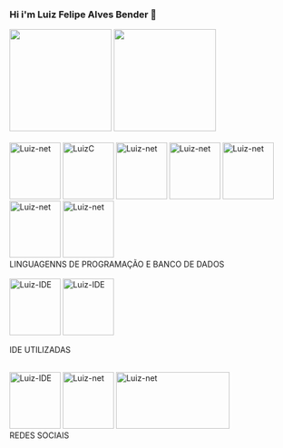 ### Hi i'm Luiz Felipe Alves Bender 👋




<div>
 <img height="180" src="https://github-readme-stats.vercel.app/api?username=LuizFelipeBender&show_icons=true&theme=tokyonight&include_all_commits=true&count_private=true"/>
 <img height="180" src="https://github-readme-stats.vercel.app/api/top-langs/?username=LuizFelipeBender&layout=compact&langs_count=16&theme=tokyonight"/>    
 </div>
  
<div style="display: inline_block"><br>
<img aling="center" alt="Luiz-net" height="100" width="90" img src="https://cdn.jsdelivr.net/gh/devicons/devicon/icons/dot-net/dot-net-plain-wordmark.svg"/>
 <img aling="center" alt="LuizC" height="100" width="90" img src="https://cdn.jsdelivr.net/gh/devicons/devicon/icons/csharp/csharp-original.svg"/>
<img aling="center" alt="Luiz-net" height="100" width="90" img src="https://cdn.jsdelivr.net/gh/devicons/devicon/icons/microsoftsqlserver/microsoftsqlserver-plain-wordmark.svg"/>


<img aling="center" alt="Luiz-net" height="100" width="90" img src="https://cdn.jsdelivr.net/gh/devicons/devicon/icons/mongodb/mongodb-plain-wordmark.svg" /> 
  <img aling="center" alt="Luiz-net" height="100" width="90"img src="https://cdn.jsdelivr.net/gh/devicons/devicon/icons/dotnetcore/dotnetcore-original.svg" />
<img aling="center" alt="Luiz-net" height="100" width="90"img src="https://cdn.jsdelivr.net/gh/devicons/devicon/icons/css3/css3-original-wordmark.svg" />
<img aling="center" alt="Luiz-net" height="100" width="90"img src="https://cdn.jsdelivr.net/gh/devicons/devicon/icons/html5/html5-original-wordmark.svg" />
  </div>
LINGUAGENNS DE PROGRAMAÇÃO E BANCO DE DADOS

  <div>
  <div style="display: inline_block"><br>
    <img aling="center" alt="Luiz-IDE" height="100" width="90" img src="https://cdn.jsdelivr.net/gh/devicons/devicon/icons/vscode/vscode-original.svg" />
   <img aling="center" alt="Luiz-IDE" height="100" width="90" img src="https://cdn.jsdelivr.net/gh/devicons/devicon/icons/visualstudio/visualstudio-plain.svg" />
  </div>

  IDE UTILIZADAS

   <div>
  <div style="display: inline_block"><br>
    <img aling="center" alt="Luiz-IDE" height="100" width="90" img src="https://cdn.jsdelivr.net/gh/devicons/devicon/icons/facebook/facebook-plain.svg" />
    <img aling="center" alt="Luiz-net" height="100" width="90" img src="https://cdn.jsdelivr.net/gh/devicons/devicon/icons/linkedin/linkedin-original.svg"/>
   <img aling="center" alt="Luiz-net" height="100" width="200"img src="https://img.shields.io/badge/Discord-7289DA?style=for-the-badge&logo=discord&logoColor=white" />
    </div>
    REDES SOCIAIS

  
